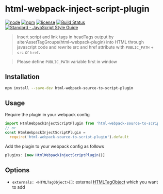 # html-webpack-inject-script-plugin

[![node](https://img.shields.io/node/v/html-webpack-inject-script-plugin.svg)](https://www.npmjs.com/package/html-webpack-inject-script-plugin)
[![npm](https://img.shields.io/npm/v/html-webpack-inject-script-plugin.svg)](https://www.npmjs.com/package/html-webpack-inject-script-plugin)
[![license](https://img.shields.io/npm/l/html-webpack-inject-script-plugin.svg)](https://github.com/kagawagao/html-webpack-inject-script-plugin/blob/master/LICENSE)
[![Build Status](https://travis-ci.org/kagawagao/html-webpack-inject-script-plugin.svg?branch=master)](https://travis-ci.org/leoDreamer/html-webpack-inject-script-plugin)
[![Standard - JavaScript Style Guide](https://img.shields.io/badge/code_style-standard-brightgreen.svg)](http://standardjs.com/)

> Insert script and link tags in headTags output by alterAssetTagGroups(html-webpack-plugin) into HTML through javascript code and rewrite src and href attribute with `PUBLIC_PATH` + `src` or `href`.

> Please define `PUBLIC_PATH` variable first in window

## Installation

```bash
npm install --save-dev html-webpack-source-to-script-plugin
```

## Usage

Require the plugin in your webpack config

```javascript
import HtmlWebpackInjectScriptPlugin from 'html-webpack-source-to-script-plugin'
// or
const HtmlWebpackInjectScriptPlugin =
  require('html-webpack-source-to-script-plugin').default
```

Add the plugin to your webpack config as follows

```javascript
plugins: [new HtmlWebpackInjectScriptPlugin()]
```

## Options

- `externals: <HTMLTagObject>[]`: external [HTMLTagObject](https://github.com/jantimon/html-webpack-plugin/blob/6e17a0cd7e99c08fdf6eb6e79b88f589af35c645/typings.d.ts#L238-L260) which you want to add
